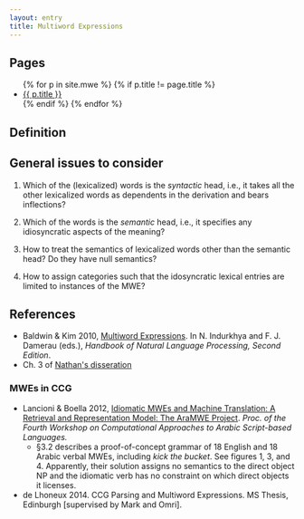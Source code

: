 ```yaml
---
layout: entry
title: Multiword Expressions
---
```


## Pages

<ul>
{% for p in site.mwe %}
  {% if p.title != page.title %}<li><a href="{{ site.baseurl }}{{ p.url }}" class="doclabel">{{ p.title }}</a></li>{% endif %}
{% endfor %}
</ul>

## Definition

## General issues to consider

1. Which of the (lexicalized) words is the _syntactic_ head, i.e., it takes all the other lexicalized words 
as dependents in the derivation and bears inflections?

2. Which of the words is the _semantic_ head, i.e., it specifies any idiosyncratic aspects of the meaning?

3. How to treat the semantics of lexicalized words other than the semantic head? 
Do they have null semantics?

4. How to assign categories such that the idosyncratic lexical entries are limited to instances of the MWE?

## References

* Baldwin & Kim 2010, [Multiword Expressions](http://ww2.cs.mu.oz.au/~tim/pubs/handbook2009.pdf). In N. Indurkhya and F. J. Damerau (eds.), _Handbook of Natural Language Processing, Second Edition_.
* Ch. 3 of [Nathan's disseration](http://www.cs.cmu.edu/~nschneid/thesis/)

### MWEs in CCG

* Lancioni & Boella 2012, [Idiomatic MWEs and Machine Translation: A Retrieval and Representation Model: The AraMWE Project](http://mt-archive.info/AMTA-2012-Lancioni.pdf). _Proc. of the Fourth Workshop on Computational Approaches to Arabic Script-based Languages._
  - §3.2 describes a proof-of-concept grammar of 18 English and 18 Arabic verbal MWEs, including _kick the bucket_. See figures 1, 3, and 4. Apparently, their solution assigns no semantics to the direct object NP and the idiomatic verb has no constraint on which direct objects it licenses.
* de Lhoneux 2014. CCG Parsing and Multiword Expressions. MS Thesis, Edinburgh [supervised by Mark and Omri].
